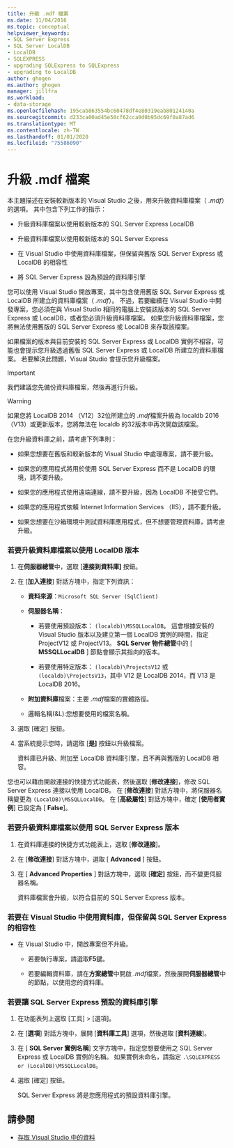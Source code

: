 ```yaml
---
title: 升級 .mdf 檔案
ms.date: 11/04/2016
ms.topic: conceptual
helpviewer_keywords:
- SQL Server Express
- SQL Server LocalDB
- LocalDB
- SQLEXPRESS
- upgrading SQLExpress to SQLExpress
- upgrading to LocalDB
author: ghogen
ms.author: ghogen
manager: jillfra
ms.workload:
- data-storage
ms.openlocfilehash: 195cab863554bc60478df4e80319eab80124140a
ms.sourcegitcommit: d233ca00ad45e50cf62cca0d0b95dc69f0a87ad6
ms.translationtype: MT
ms.contentlocale: zh-TW
ms.lasthandoff: 01/01/2020
ms.locfileid: "75586090"
---
```

# <a name="upgrade-mdf-files"></a>升級 .mdf 檔案

本主題描述在安裝較新版本的 Visual Studio 之後，用來升級資料庫檔案（ *.mdf*）的選項。 其中包含下列工作的指示：

- 升級資料庫檔案以使用較新版本的 SQL Server Express LocalDB

- 升級資料庫檔案以使用較新版本的 SQL Server Express

- 在 Visual Studio 中使用資料庫檔案，但保留與舊版 SQL Server Express 或 LocalDB 的相容性

- 將 SQL Server Express 設為預設的資料庫引擎

您可以使用 Visual Studio 開啟專案，其中包含使用舊版 SQL Server Express 或 LocalDB 所建立的資料庫檔案（ *.mdf*）。 不過，若要繼續在 Visual Studio 中開發專案，您必須在與 Visual Studio 相同的電腦上安裝該版本的 SQL Server Express 或 LocalDB，或者您必須升級資料庫檔案。 如果您升級資料庫檔案，您將無法使用舊版的 SQL Server Express 或 LocalDB 來存取該檔案。

如果檔案的版本與目前安裝的 SQL Server Express 或 LocalDB 實例不相容，可能也會提示您升級透過舊版 SQL Server Express 或 LocalDB 所建立的資料庫檔案。 若要解決此問題，Visual Studio 會提示您升級檔案。

> [!IMPORTANT]
> 我們建議您先備份資料庫檔案，然後再進行升級。

> [!WARNING]
> 如果您將 LocalDB 2014 （V12）32位所建立的 *.mdf*檔案升級為 localdb 2016 （V13）或更新版本，您將無法在 localdb 的32版本中再次開啟該檔案。

在您升級資料庫之前，請考慮下列準則：

- 如果您想要在舊版和較新版本的 Visual Studio 中處理專案，請不要升級。

- 如果您的應用程式將用於使用 SQL Server Express 而不是 LocalDB 的環境，請不要升級。

- 如果您的應用程式使用遠端連線，請不要升級，因為 LocalDB 不接受它們。

- 如果您的應用程式依賴 Internet Information Services （IIS），請不要升級。

- 如果您想要在沙箱環境中測試資料庫應用程式，但不想要管理資料庫，請考慮升級。

### <a name="to-upgrade-a-database-file-to-use-the-localdb-version"></a>若要升級資料庫檔案以使用 LocalDB 版本

1. 在**伺服器總管**中，選取 [**連接到資料庫]** 按鈕。

2. 在 [**加入連接**] 對話方塊中，指定下列資訊：

    - **資料來源**：`Microsoft SQL Server (SqlClient)`

    - **伺服器名稱**：

        - 若要使用預設版本： `(localdb)\MSSQLLocalDB`。  這會根據安裝的 Visual Studio 版本以及建立第一個 LocalDB 實例的時間，指定 ProjectV12 或 ProjectV13。 **SQL Server 物件總管**中的 [ **MSSQLLocalDB** ] 節點會顯示其指向的版本。

        - 若要使用特定版本： `(localdb)\ProjectsV12` 或 `(localdb)\ProjectsV13`，其中 V12 是 LocalDB 2014，而 V13 是 LocalDB 2016。

    - **附加資料庫**檔案：主要 *.mdf*檔案的實體路徑。

    - 邏輯名稱(&L):您想要使用的檔案名稱。

3. 選取 [確定] 按鈕。

4. 當系統提示您時，請選取 [**是]** 按鈕以升級檔案。

    資料庫已升級、附加至 LocalDB 資料庫引擎，且不再與舊版的 LocalDB 相容。

您也可以藉由開啟連接的快捷方式功能表，然後選取 [**修改連接**]，修改 SQL Server Express 連接以使用 LocalDB。 在 [**修改連接**] 對話方塊中，將伺服器名稱變更為 `(LocalDB)\MSSQLLocalDB`。 在 [**高級屬性**] 對話方塊中，確定 [**使用者實例**] 已設定為 [ **False**]。

### <a name="to-upgrade-a-database-file-to-use-the-sql-server-express-version"></a>若要升級資料庫檔案以使用 SQL Server Express 版本

1. 在資料庫連接的快捷方式功能表上，選取 [**修改連接**]。

2. 在 [**修改連接**] 對話方塊中，選取 [ **Advanced** ] 按鈕。

3. 在 [ **Advanced Properties** ] 對話方塊中，選取 [**確定]** 按鈕，而不變更伺服器名稱。

    資料庫檔案會升級，以符合目前的 SQL Server Express 版本。

### <a name="to-work-with-the-database-in-visual-studio-but-retain-compatibility-with-sql-server-express"></a>若要在 Visual Studio 中使用資料庫，但保留與 SQL Server Express 的相容性

- 在 Visual Studio 中，開啟專案但不升級。

  - 若要執行專案，請選取**F5**鍵。

  - 若要編輯資料庫，請在**方案總管**中開啟 *.mdf*檔案，然後展開**伺服器總管**中的節點，以使用您的資料庫。

### <a name="to-make-sql-server-express-the-default-database-engine"></a>若要讓 SQL Server Express 預設的資料庫引擎

1. 在功能表列上選取 [工具] > [選項]。

2. 在 [**選項**] 對話方塊中，展開 [**資料庫工具**] 選項，然後選取 [**資料連線**]。

3. 在 [ **SQL Server 實例名稱**] 文字方塊中，指定您想要使用之 SQL Server Express 或 LocalDB 實例的名稱。 如果實例未命名，請指定 `.\SQLEXPRESS or (LocalDB)\MSSQLLocalDB`。

4. 選取 [確定] 按鈕。

    SQL Server Express 將是您應用程式的預設資料庫引擎。

## <a name="see-also"></a>請參閱

- [存取 Visual Studio 中的資料](accessing-data-in-visual-studio.md)
